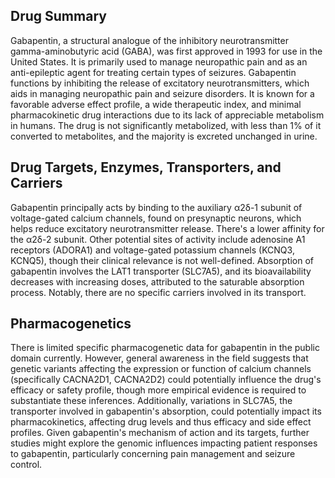 ## Drug Summary
Gabapentin, a structural analogue of the inhibitory neurotransmitter gamma-aminobutyric acid (GABA), was first approved in 1993 for use in the United States. It is primarily used to manage neuropathic pain and as an anti-epileptic agent for treating certain types of seizures. Gabapentin functions by inhibiting the release of excitatory neurotransmitters, which aids in managing neuropathic pain and seizure disorders. It is known for a favorable adverse effect profile, a wide therapeutic index, and minimal pharmacokinetic drug interactions due to its lack of appreciable metabolism in humans. The drug is not significantly metabolized, with less than 1% of it converted to metabolites, and the majority is excreted unchanged in urine.

## Drug Targets, Enzymes, Transporters, and Carriers
Gabapentin principally acts by binding to the auxiliary α2δ-1 subunit of voltage-gated calcium channels, found on presynaptic neurons, which helps reduce excitatory neurotransmitter release. There's a lower affinity for the α2δ-2 subunit. Other potential sites of activity include adenosine A1 receptors (ADORA1) and voltage-gated potassium channels (KCNQ3, KCNQ5), though their clinical relevance is not well-defined. Absorption of gabapentin involves the LAT1 transporter (SLC7A5), and its bioavailability decreases with increasing doses, attributed to the saturable absorption process. Notably, there are no specific carriers involved in its transport.

## Pharmacogenetics
There is limited specific pharmacogenetic data for gabapentin in the public domain currently. However, general awareness in the field suggests that genetic variants affecting the expression or function of calcium channels (specifically CACNA2D1, CACNA2D2) could potentially influence the drug's efficacy or safety profile, though more empirical evidence is required to substantiate these inferences. Additionally, variations in SLC7A5, the transporter involved in gabapentin's absorption, could potentially impact its pharmacokinetics, affecting drug levels and thus efficacy and side effect profiles. Given gabapentin's mechanism of action and its targets, further studies might explore the genomic influences impacting patient responses to gabapentin, particularly concerning pain management and seizure control.